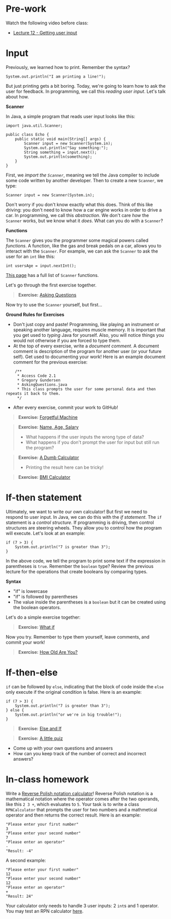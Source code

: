 Pre-work
=
Watch the following video before class:
* [Lecture 12 - Getting user input](https://www.udemy.com/java-tutorial/#/lecture/135297)


Input
=

Previously, we learned how to print. Remember the syntax?

    System.out.println("I am printing a line!");

But just printing gets a bit boring. Today, we're going to learn how to ask the user for feedback. In programming, we call this *reading user input*. Let's talk about how.

**Scanner**

In Java, a simple program that reads user input looks like this:

    import java.util.Scanner;

    public class Echo {
        public static void main(String[] args) {
            Scanner input = new Scanner(System.in);
            System.out.println("Say something:");
            String something = input.next();
            System.out.println(something);
        }
    }

First, we *import the `Scanner`*, meaning we tell the Java compiler to include some code written by another developer. Then to create a new `Scanner`, we type:

    Scanner input = new Scanner(System.in);

Don't worry if you don't know exactly what this does. Think of this like driving: you don't need to know how a car engine works in order to drive a car. In programming, we call this *abstraction*. We don't care *how* the `Scanner` works, but we know what it *does*. What can you do with a `Scanner`?

**Functions**

The `Scanner` gives you the programmer some magical powers called *functions*. A function, like the gas and break pedals on a car, allows you to interact with the `Scanner`. For example, we can ask the `Scanner` to ask the user for an `int` like this:

    int usersAge = input.nextInt();

[This page](http://docs.oracle.com/javase/7/docs/api/java/util/Scanner.html) has a full list of `Scanner` functions. 

Let's go through the first exercise together.

> **Exercise:** [Asking Questions](http://programmingbydoing.com/a/asking-questions.html)

Now try to use the `Scanner` yourself, but first...

**Ground Rules for Exercises**

- Don't just copy and paste! Programming, like playing an instrument or speaking another language, requires muscle memory. It is important that you get used to *typing* Java for yourself. Also, you will notice things you would not otherwise if you are forced to type them.
- At the top of every exercise, write a *document comment*. A document comment is description of the program for another user (or your future self). Get used to documenting your work! Here is an example document comment for the previous exercise:

```
    /**
     * Access Code 2.1
     * Gregory Gundersen
     * AskingQuestions.java
     * This class prompts the user for some personal data and then repeats it back to them.
     */
```

- After every exercise, commit your work to GitHub!

> **Exercise:** [Forgetful Machine](http://programmingbydoing.com/a/the-forgetful-machine.html)

> **Exercise:** [Name, Age, Salary](http://programmingbydoing.com/a/name-age-and-salary.html)
> - What happens if the user inputs the wrong type of data?
> - What happens if you don't prompt the user for input but still run the program?

> **Exercise:** [A Dumb Calculator](http://programmingbydoing.com/a/a-dumb-calculator.html)
> - Printing the result here can be tricky!

> **Exercise:** [BMI Calculator](http://programmingbydoing.com/a/bmi-calculator.html)

If-then statement
=
Ultimately, we want to write our own calculator! But first we need to respond to user input. In Java, we can do this with the *if statement*. The `if` statement is a *control structure*. If programming is driving, then control structures are steering wheels. They allow you to control how the program will execute. Let's look at an example:

    if (7 > 3) {
        System.out.println("7 is greater than 3");
    }

In the above code, we tell the program to print some text if the expression in parentheses is `true`. Remember the `boolean` type? Review the previous lecture for the operations that create booleans by comparing types.

**Syntax**
- "if" is lowercase
- "if" is followed by parentheses
- The value inside the parentheses is a `boolean` but it can be created using the boolean operators.

Let's do a simple exercise together:
> **Exercise:** [What if](http://programmingbydoing.com/a/what-if.html)

Now you try. Remember to type them yourself, leave comments, and commit your work!
> **Exercise:** [How Old Are You?](http://programmingbydoing.com/a/how-old-are-you.html)

If-then-else
=

`if` can be followed by `else`, indicating that the block of code inside the `else` only execute if the original condition is false. Here is an example:

    if (7 > 3) {
        System.out.println("7 is greater than 3");
    } else {
        System.out.println("or we're in big trouble!");
    }

> **Exercise:** [Else and If](http://programmingbydoing.com/a/else-and-if.html)

> **Exercise:** [A little quiz](http://programmingbydoing.com/a/a-little-quiz.html)
- Come up with your own questions and answers
- How can you keep track of the number of correct and incorrect answers?

In-class homework
==

Write a [Reverse Polish notation calculator](http://en.wikipedia.org/wiki/Reverse_Polish_notation)! Reverse Polish notation is a mathematical notation where the operator comes after the two operands, like this `2 3 +`, which evaluates to `5`. Your task is to write a class `RPNCalculator` that prompts the user for two numbers and a mathmetical operator and then returns the correct result. Here is an example:

    "Please enter your first number"
    3
    "Please enter your second number"
    7
    "Please enter an operator"
    -
    "Result: -4"
    
A second example:

    "Please enter your first number"
    12
    "Please enter your second number"
    12
    "Please enter an operator"
    +
    "Result: 24"

Your calculator only needs to handle 3 user inputs: 2 `int`s and 1 operator. You may test an RPN calculator [here](http://www.abecedarical.com/javascript/script_reverse_polish.html).

